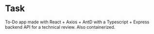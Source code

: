 # Task
To-Do app made with React + Axios + AntD with a Typescript + Express backend API for a technical review. Also containerized.
